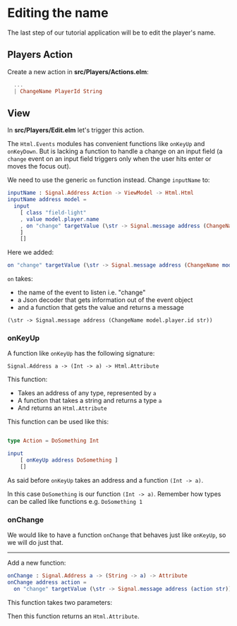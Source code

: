 
# Editing the name

The last step of our tutorial application will be to edit the player's name.

## Players Action

Create a new action in __src/Players/Actions.elm__:

```elm
  ...
  | ChangeName PlayerId String
```

## View

In __src/Players/Edit.elm__ let's trigger this action.

The `Html.Events` modules has convenient functions like `onKeyUp` and `onKeyDown`. But is lacking a function to handle a change on an input field (a `change` event on an input field triggers only when the user hits enter or moves the focus out). 

We need to use the generic `on` function instead. Change `inputName` to:

```elm
inputName : Signal.Address Action -> ViewModel -> Html.Html
inputName address model =
  input
    [ class "field-light"
    , value model.player.name
    , on "change" targetValue (\str -> Signal.message address (ChangeName model.player.id str))
    ]
    []
```

Here we added:

```elm
on "change" targetValue (\str -> Signal.message address (ChangeName model.player.id str))
```

`on` takes:

- the name of the event to listen i.e. "change"
- a Json decoder that gets information out of the event object
- and a function that gets the value and returns a message

`(\str -> Signal.message address (ChangeName model.player.id str))`


### onKeyUp

A function like `onKeyUp` has the following signature:

```
Signal.Address a -> (Int -> a) -> Html.Attribute
```

This function:

- Takes an address of any type, represented by `a`
- A function that takes a string and returns a type `a`
- And returns an `Html.Attribute`

This function can be used like this:

```elm

type Action = DoSomething Int

input
    [ onKeyUp address DoSomething ]
    []
```

As said before `onKeyUp` takes an address and a function `(Int -> a)`. 

In this case `DoSomething` is our function `(Int -> a)`. Remember how types can be called like functions e.g. `DoSomething 1`

### onChange

We would like to have a function `onChange` that behaves just like `onKeyUp`, so we will do just that.

-----


Add a new function:

```elm
onChange : Signal.Address a -> (String -> a) -> Attribute
onChange address action =
  on "change" targetValue (\str -> Signal.message address (action str))
```

This function takes two parameters:



Then this function returns an `Html.Attribute`.
